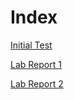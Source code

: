 # Index
[Initial Test](test1.html)

[Lab Report 1](lab-report-1-week-0.html)

[Lab Report 2](lab-report-2-week-1.html)